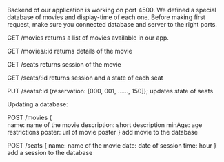 Backend of our application is working on port 4500. We defined a special database of movies and display-time of each one. Before making first request, make sure you connected database and server to the right ports.

GET /movies
returns a list of movies available in our app.

GET /movies/:id
returns details of the movie

GET /seats
returns session of the movie

GET /seats/:id
returns session and a state of each seat

PUT /seats/:id
{reservation: [000, 001, ......, 150]};
updates state of seats

Updating a database:

POST /movies
{  
name: name of the movie
description: short description
minAge: age restrictions
poster: url of movie poster
}
add movie to the database

POST /seats
{
name: name of the movie
date: date of session
time: hour
}
add a session to the database
